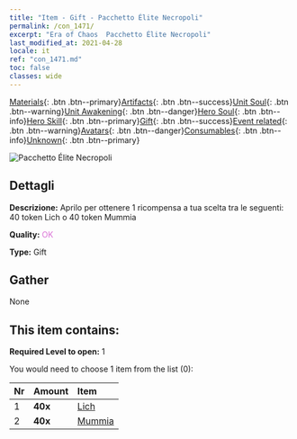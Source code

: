 ```yaml
---
title: "Item - Gift - Pacchetto Élite Necropoli"
permalink: /con_1471/
excerpt: "Era of Chaos  Pacchetto Élite Necropoli"
last_modified_at: 2021-04-28
locale: it
ref: "con_1471.md"
toc: false
classes: wide
---
```

 [Materials](/ItemsIT/){: .btn .btn--primary}[Artifacts](/ItemsIT/Artifacts/){: .btn .btn--success}[Unit Soul](/ItemsIT/UnitSoul/){: .btn .btn--warning}[Unit Awakening](/ItemsIT/UnitAwakening/){: .btn .btn--danger}[Hero Soul](/ItemsIT/HeroSoul/){: .btn .btn--info}[Hero Skill](/ItemsIT/HeroSkill/){: .btn .btn--primary}[Gift](/ItemsIT/Gift/){: .btn .btn--success}[Event related](/ItemsIT/Events/){: .btn .btn--warning}[Avatars](/ItemsIT/Avatars/){: .btn .btn--danger}[Consumables](/ItemsIT/Consumables/){: .btn .btn--info}[Unknown](/ItemsIT/Unknown/){: .btn .btn--primary}

 ![Pacchetto Élite Necropoli](/images/t/i_907066.png)

## Dettagli
 **Descrizione:** Aprilo per ottenere 1 ricompensa a tua scelta tra le seguenti: 40 token Lich o 40 token Mummia

 **Quality:** <span style="color: #DA70D6">OK</span>

 **Type:** Gift

## Gather

  None

## This item contains:

 **Required Level to open:** 1

 You would need to choose 1 item from the list (0):

  | Nr | Amount |     Item    |
  |:---|:-------|:------------|
  | 1 |  **40x** | [Lich](/ItemsIT/unt_212/) |  | 
  | 2 |  **40x** | [Mummia](/ItemsIT/unt_215/) |  | 
